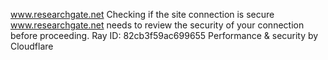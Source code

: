 www.researchgate.net
Checking if the site connection is secure
www.researchgate.net needs to review the security of your connection before proceeding.
Ray ID: 82cb3f59ac699655
Performance & security by Cloudflare